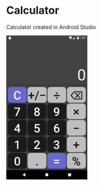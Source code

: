 # Calculator

Calculator created in Android Studio

<img src="Webp.net-gifmaker (4).gif" width="216" height="384">
